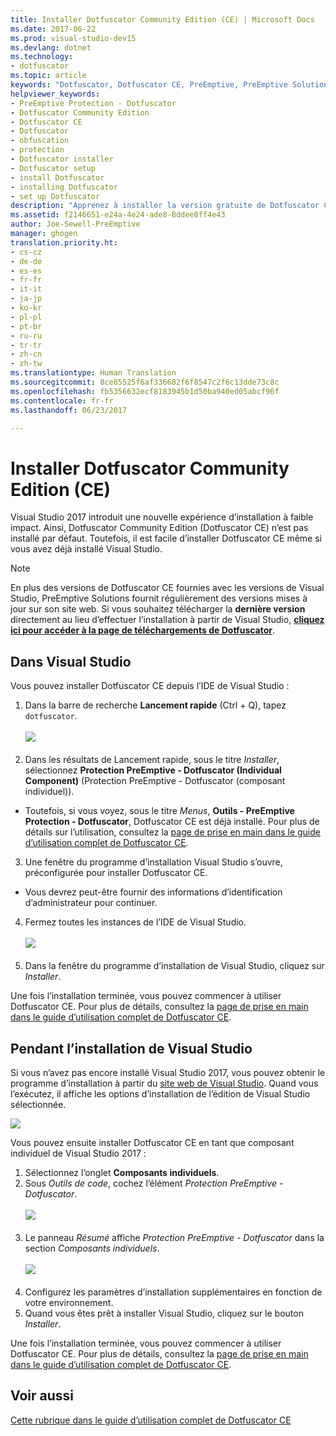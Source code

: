 ```yaml
---
title: Installer Dotfuscator Community Edition (CE) | Microsoft Docs
ms.date: 2017-06-22
ms.prod: visual-studio-dev15
ms.devlang: dotnet
ms.technology:
- dotfuscator
ms.topic: article
keywords: "Dotfuscator, Dotfuscator CE, PreEmptive, PreEmptive Solutions, PreEmptive Protection, protection, community edition, obfuscation, .NET, gratuit, Visual Studio 2017, installer"
helpviewer_keywords:
- PreEmptive Protection - Dotfuscator
- Dotfuscator Community Edition
- Dotfuscator CE
- Dotfuscator
- obfuscation
- protection
- Dotfuscator installer
- Dotfuscator setup
- install Dotfuscator
- installing Dotfuscator
- set up Dotfuscator
description: "Apprenez à installer la version gratuite de Dotfuscator Community Edition incluse dans Visual Studio 2017."
ms.assetid: f2146651-e24a-4e24-ade8-8ddee8ff4e43
author: Joe-Sewell-PreEmptive
manager: ghogen
translation.priority.ht:
- cs-cz
- de-de
- es-es
- fr-fr
- it-it
- ja-jp
- ko-kr
- pl-pl
- pt-br
- ru-ru
- tr-tr
- zh-cn
- zh-tw
ms.translationtype: Human Translation
ms.sourcegitcommit: 8ce85525f6af336682f6f8547c2f6c13dde73c8c
ms.openlocfilehash: fb5356632ecf8183945b1d50ba940ed05abcf96f
ms.contentlocale: fr-fr
ms.lasthandoff: 06/23/2017

---
```


# <a name="install-dotfuscator-community-edition-ce"></a>Installer Dotfuscator Community Edition (CE)

Visual Studio 2017 introduit une nouvelle expérience d’installation à faible impact.
Ainsi, Dotfuscator Community Edition (Dotfuscator CE) n’est pas installé par défaut.
Toutefois, il est facile d’installer Dotfuscator CE même si vous avez déjà installé Visual Studio.

> [!NOTE]
> En plus des versions de Dotfuscator CE fournies avec les versions de Visual Studio, PreEmptive Solutions fournit régulièrement des versions mises à jour sur son site web.
> Si vous souhaitez télécharger la **dernière version** directement au lieu d’effectuer l’installation à partir de Visual Studio, **[cliquez ici pour accéder à la page de téléchargements de Dotfuscator][download]**.

## <a name="within-visual-studio"></a>Dans Visual Studio

Vous pouvez installer Dotfuscator CE depuis l’IDE de Visual Studio :

1. Dans la barre de recherche **Lancement rapide** (Ctrl + Q), tapez `dotfuscator`. <br/> <br/> ![](~/ide/dotfuscator/media/install_from_vs_12.png) <br/> <br/>
2. Dans les résultats de Lancement rapide, sous le titre *Installer*, sélectionnez **Protection PreEmptive - Dotfuscator (Individual Component)** (Protection PreEmptive - Dotfuscator (composant individuel)).
  * Toutefois, si vous voyez, sous le titre *Menus*, **Outils - PreEmptive Protection - Dotfuscator**, Dotfuscator CE est déjà installé. Pour plus de détails sur l’utilisation, consultez la [page de prise en main dans le guide d’utilisation complet de Dotfuscator CE][get-started].
3. Une fenêtre du programme d’installation Visual Studio s’ouvre, préconfigurée pour installer Dotfuscator CE.
  * Vous devrez peut-être fournir des informations d’identification d’administrateur pour continuer.
4. Fermez toutes les instances de l’IDE de Visual Studio. <br/> <br/> ![](~/ide/dotfuscator/media/install_from_vs_345.png) <br/> <br/>
5. Dans la fenêtre du programme d’installation de Visual Studio, cliquez sur *Installer*.

Une fois l’installation terminée, vous pouvez commencer à utiliser Dotfuscator CE. Pour plus de détails, consultez la [page de prise en main dans le guide d’utilisation complet de Dotfuscator CE][get-started].

## <a name="during-visual-studio-installation"></a>Pendant l’installation de Visual Studio

Si vous n’avez pas encore installé Visual Studio 2017, vous pouvez obtenir le programme d’installation à partir du [site web de Visual Studio][2017-install].
Quand vous l’exécutez, il affiche les options d’installation de l’édition de Visual Studio sélectionnée.

![](~/ide/dotfuscator/media/install_ui.png)

Vous pouvez ensuite installer Dotfuscator CE en tant que composant individuel de Visual Studio 2017 :

1. Sélectionnez l’onglet **Composants individuels**.
2. Sous *Outils de code*, cochez l’élément *Protection PreEmptive - Dotfuscator*.<br/> <br/> ![](~/ide/dotfuscator/media/install_individually_12.png) <br/> <br/>
3. Le panneau *Résumé* affiche *Protection PreEmptive - Dotfuscator* dans la section *Composants individuels*. <br/> <br/> ![](~/ide/dotfuscator/media/install_individually_3.png) <br/> <br/>
4. Configurez les paramètres d’installation supplémentaires en fonction de votre environnement.
5. Quand vous êtes prêt à installer Visual Studio, cliquez sur le bouton *Installer*.

Une fois l’installation terminée, vous pouvez commencer à utiliser Dotfuscator CE. Pour plus de détails, consultez la [page de prise en main dans le guide d’utilisation complet de Dotfuscator CE][get-started].

## <a name="see-also"></a>Voir aussi

[Cette rubrique dans le guide d’utilisation complet de Dotfuscator CE][full]

<!-- Copyright © 2017 PreEmptive Solutions, LLC -->

[2017-install]: https://www.visualstudio.com/downloads/#vs-2017
[get-started]: https://www.preemptive.com/dotfuscator/ce/docs/help/gui_getstarted.html

[download]: https://www.preemptive.com/products/dotfuscator/downloads

[full]: https://www.preemptive.com/dotfuscator/ce/docs/help/intro_install.html

